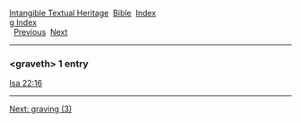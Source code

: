 [Intangible Textual Heritage](../../index)  [Bible](../index) 
[Index](index)   
[g Index](_g_)  
  [Previous](c04908)  [Next](c04910) 

------------------------------------------------------------------------

### &lt;graveth&gt; 1 entry

[Isa 22:16](../kjv/isa022.htm#016)  

------------------------------------------------------------------------

[Next: graving (3)](c04910)
